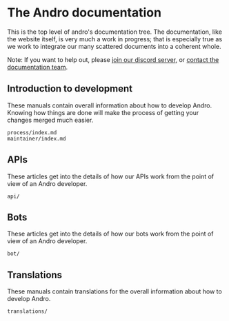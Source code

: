 <!-- SPDX-License-Identifier: MIT -->

# The Andro documentation

This is the top level of andro's documentation tree.
The documentation, like the website itself, is very much a work in progress;
that is especially true as we work to integrate our many scattered documents into a coherent whole.

Note: If you want to help out, please [join our discord server](https://discord.gg/4Z22w6tA),
or [contact the documentation team](mailto:androteamfaq@gmail.com).

## Introduction to development

These manuals contain overall information about how to develop Andro.
Knowing how things are done will make the process of getting your changes merged much easier.

```
process/index.md
maintainer/index.md
```

## APIs

These articles get into the details of how our APIs work
from the point of view of an Andro developer.

```
api/
```

## Bots

These articles get into the details of how our bots work
from the point of view of an Andro developer.

```   
bot/
```

## Translations

These manuals contain translations for the overall information about how to develop Andro.

```
translations/
```
